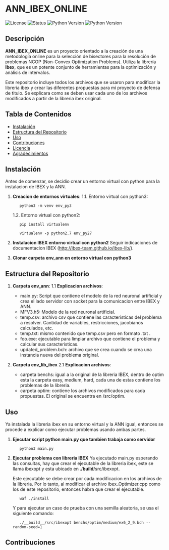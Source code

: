 # ANN_IBEX_ONLINE

![License](https://img.shields.io/badge/LICENSE-FREE-green)
![Status](https://img.shields.io/badge/STATUS-TERMINADO-blue)
![Python Version](https://img.shields.io/badge/python-3.x-blue.svg)
![Python Version](https://img.shields.io/badge/python-2.x-blue.svg)

## Descripción

**ANN_IBEX_ONLINE** es un proyecto orientado a la creación de una metodología online para la selección de bisectores para la resolución de problemas NCOP (Non-Convex Optimization Problems). Utiliza la librería **Ibex**, que es un potente conjunto de herramientas para la optimización y análisis de intervalos.

Este repositorio incluye todos los archivos que se usaron para modificar la libreria ibex y crear las diferentes propuestas para mi proyecto de defensa de titulo. Se explicara como se deben usar cada uno de los archivos modificados a partir de la libreria ibex original.

## Tabla de Contenidos

- [Instalación](#instalación)
- [Estructura del Repositorio](#estructura-del-repositorio)
- [Uso](#uso)
- [Contribuciones](#contribuciones)
- [Licencia](#licencia)
- [Agradecimientos](#agradecimientos)

## Instalación

Antes de comenzar, se decidio crear un entorno virtual con python para la instalacion de IBEX y la ANN. 

1. **Creacion de entornos virtuales**:
   1.1. Entorno virtual con python3:
      ```
         python3 -m venv env_py3
      ```

   1.2. Entorno virtual con python2:
      ```
         pip install virtualenv
      ```
      ```
         virtualenv -p python2.7 env_py27
      ```

3. **Instalacion IBEX entorno virtual con python2**
   Seguir indicaciones de documentacion IBEX (http://ibex-team.github.io/ibex-lib/).

4. **Clonar carpeta env_ann en entorno virtual con python3**

## Estructura del Repositorio
1. **Carpeta env_ann**:
   1.1 **Explicacion archivos**:
      - main.py: Script que contiene el modelo de la red neuronal artificial y crea el lado servidor con socket para la comunicacion entre IBEX y ANN.
      - MFV3.h5: Modelo de la red neuronal artificial.
      - temp.csv: archivo csv que contiene las caracteristicas del problema a resolver. Cantidad de variables, restricciones, jacobianos calculados, etc.
      - temp.txt: mismo contenido que temp.csv pero en formato .txt .
      - foo.exe: ejecutable para limpiar archivo que contiene el problema y calcular sus caracteristicas.
      - updated_problem.bch: archivo que se crea cuando se crea una instancia nueva del problema original.

3. **Carpeta env_lib_ibex**
   2.1 **Explicacion archivos**:
      -  carpeta benchs: igual a la original de la libreria IBEX, dentro de optim esta la carpeta easy, medium, hard, cada una de estas contiene los problemas de la libreria.
      -  carpeta optim: contiene los archivos modificados para cada propuestas. El original se encuentra en /src/optim.

## Uso
   Ya instalada la libreria ibex en su entorno virtual y la ANN igual, entonces se procede a explicar como ejecutar problemas usando ambas partes.

   1. **Ejecutar script python main.py que tambien trabaja como servidor**
      ```
         python3 main.py
      ```
   2. **Ejecutar problema con libreria IBEX**
      Ya ejecutado main.py esperando las consultas, hay que crear el ejecutable de la libreria ibex, este se llama ibexopt y esta ubicado en ./__build__/src/ibexopt.

      Este ejecutable se debe crear por cada modificacion en los archivos de la libreria. Por lo tanto, al modificar el archivo ibex_Optimizer.cpp como los de este repositorio, entonces habra que crear el ejecutable.
      ```
         waf ./install
      ```
      
      Y para ejecutar un caso de prueba con una semilla aleatoria, se usa el siguiente comando:
      ```
         ./__build__/src/ibexopt benchs/optim/medium/ex6_2_9.bch --random-seed=1
      ```

## Contribuciones
